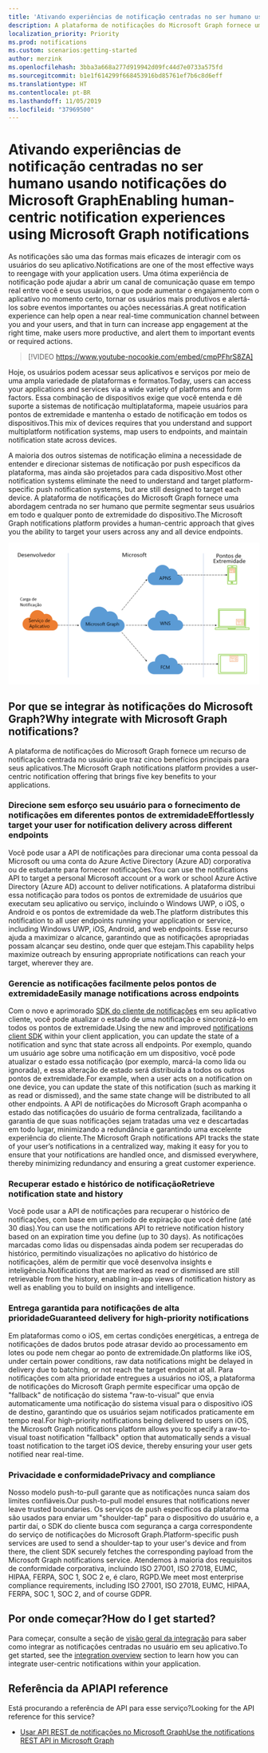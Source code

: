 ```yaml
---
title: 'Ativando experiências de notificação centradas no ser humano usando notificações do Microsoft Graph '
description: A plataforma de notificações do Microsoft Graph fornece uma abordagem centrada no ser humano que permite segmentar seus usuários em todo e qualquer ponto de extremidade do dispositivo.
localization_priority: Priority
ms.prod: notifications
ms.custom: scenarios:getting-started
author: merzink
ms.openlocfilehash: 3bba3a668a277d919942d09fc44d7e0733a575fd
ms.sourcegitcommit: b1e1f614299f668453916bd85761ef7b6c8d6eff
ms.translationtype: HT
ms.contentlocale: pt-BR
ms.lasthandoff: 11/05/2019
ms.locfileid: "37969500"
---
```

# <a name="enabling-human-centric-notification-experiences-using-microsoft-graph-notifications"></a><span data-ttu-id="60628-103">Ativando experiências de notificação centradas no ser humano usando notificações do Microsoft Graph</span><span class="sxs-lookup"><span data-stu-id="60628-103">Enabling human-centric notification experiences using Microsoft Graph notifications</span></span>

<span data-ttu-id="60628-104">As notificações são uma das formas mais eficazes de interagir com os usuários do seu aplicativo.</span><span class="sxs-lookup"><span data-stu-id="60628-104">Notifications are one of the most effective ways to reengage with your application users.</span></span> <span data-ttu-id="60628-105">Uma ótima experiência de notificação pode ajudar a abrir um canal de comunicação quase em tempo real entre você e seus usuários, o que pode aumentar o engajamento com o aplicativo no momento certo, tornar os usuários mais produtivos e alertá-los sobre eventos importantes ou ações necessárias.</span><span class="sxs-lookup"><span data-stu-id="60628-105">A great notification experience can help open a near real-time communication channel between you and your users, and that in turn can increase app engagement at the right time, make users more productive, and alert them to important events or required actions.</span></span>

> [!VIDEO https://www.youtube-nocookie.com/embed/cmpPFhrS8ZA]

<span data-ttu-id="60628-106">Hoje, os usuários podem acessar seus aplicativos e serviços por meio de uma ampla variedade de plataformas e formatos.</span><span class="sxs-lookup"><span data-stu-id="60628-106">Today, users can access your applications and services via a wide variety of platforms and form factors.</span></span> <span data-ttu-id="60628-107">Essa combinação de dispositivos exige que você entenda e dê suporte a sistemas de notificação multiplataforma, mapeie usuários para pontos de extremidade e mantenha o estado de notificação em todos os dispositivos.</span><span class="sxs-lookup"><span data-stu-id="60628-107">This mix of devices requires that you understand and support multiplatform notification systems, map users to endpoints, and maintain notification state across devices.</span></span> 

<span data-ttu-id="60628-108">A maioria dos outros sistemas de notificação elimina a necessidade de entender e direcionar sistemas de notificação por push específicos da plataforma, mas ainda são projetados para cada dispositivo.</span><span class="sxs-lookup"><span data-stu-id="60628-108">Most other notification systems eliminate the need to understand and target platform-specific push notification systems, but are still  designed to target each device.</span></span> <span data-ttu-id="60628-109">A plataforma de notificações do Microsoft Graph fornece uma abordagem centrada no ser humano que permite segmentar seus usuários em todo e qualquer ponto de extremidade do dispositivo.</span><span class="sxs-lookup"><span data-stu-id="60628-109">The Microsoft Graph notifications platform provides a human-centric approach that gives you the ability to target your users across any and all device endpoints.</span></span>

![Uma imagem que mostra um serviço de aplicativo se comunicando com o Microsoft Graph para enviar notificações para vários pontos de extremidade](images/notifications-flow-overview.png)

## <a name="why-integrate-with-microsoft-graph-notifications"></a><span data-ttu-id="60628-111">Por que se integrar às notificações do Microsoft Graph?</span><span class="sxs-lookup"><span data-stu-id="60628-111">Why integrate with Microsoft Graph notifications?</span></span>

<span data-ttu-id="60628-112">A plataforma de notificações do Microsoft Graph fornece um recurso de notificação centrada no usuário que traz cinco benefícios principais para seus aplicativos.</span><span class="sxs-lookup"><span data-stu-id="60628-112">The Microsoft Graph notifications platform provides a user-centric notification offering that brings five key benefits to your applications.</span></span>

### <a name="effortlessly-target-your-user-for-notification-delivery-across-different-endpoints"></a><span data-ttu-id="60628-113">Direcione sem esforço seu usuário para o fornecimento de notificações em diferentes pontos de extremidade</span><span class="sxs-lookup"><span data-stu-id="60628-113">Effortlessly target your user for notification delivery across different endpoints</span></span>

<span data-ttu-id="60628-114">Você pode usar a API de notificações para direcionar uma conta pessoal da Microsoft ou uma conta do Azure Active Directory (Azure AD) corporativa ou de estudante para fornecer notificações.</span><span class="sxs-lookup"><span data-stu-id="60628-114">You can use the notifications API to target a personal Microsoft account or a work or school Azure Active Directory (Azure AD) account to deliver notifications.</span></span> <span data-ttu-id="60628-115">A plataforma distribui essa notificação para todos os pontos de extremidade de usuários que executam seu aplicativo ou serviço, incluindo o Windows UWP, o iOS, o Android e os pontos de extremidade da web.</span><span class="sxs-lookup"><span data-stu-id="60628-115">The platform distributes this notification to all user endpoints running your application or service, including Windows UWP, iOS, Android, and web endpoints.</span></span> <span data-ttu-id="60628-116">Esse recurso ajuda a maximizar o alcance, garantindo que as notificações apropriadas possam alcançar seu destino, onde quer que estejam.</span><span class="sxs-lookup"><span data-stu-id="60628-116">This capability helps maximize outreach by ensuring appropriate notifications can reach your target, wherever they are.</span></span>

### <a name="easily-manage-notifications-across-endpoints"></a><span data-ttu-id="60628-117">Gerencie as notificações facilmente pelos pontos de extremidade</span><span class="sxs-lookup"><span data-stu-id="60628-117">Easily manage notifications across endpoints</span></span>

<span data-ttu-id="60628-118">Com o novo e aprimorado [SDK do cliente de notificações](https://aka.ms/GNSDK) em seu aplicativo cliente, você pode atualizar o estado de uma notificação e sincronizá-lo em todos os pontos de extremidade.</span><span class="sxs-lookup"><span data-stu-id="60628-118">Using the new and improved [notifications client SDK](https://aka.ms/GNSDK) within your client application, you can update the state of a notification and sync that state across all endpoints.</span></span> <span data-ttu-id="60628-119">Por exemplo, quando um usuário age sobre uma notificação em um dispositivo, você pode atualizar o estado essa notificação (por exemplo, marcá-la como lida ou ignorada), e essa alteração de estado será distribuída a todos os outros pontos de extremidade.</span><span class="sxs-lookup"><span data-stu-id="60628-119">For example, when a user acts on a notification on one device, you can update the state of this notification (such as marking it as read or dismissed), and the same state change will be distributed to all other endpoints.</span></span> <span data-ttu-id="60628-120">A API de notificações do Microsoft Graph acompanha o estado das notificações do usuário de forma centralizada, facilitando a garantia de que suas notificações sejam tratadas uma vez e descartadas em todo lugar, minimizando a redundância e garantindo uma excelente experiência do cliente.</span><span class="sxs-lookup"><span data-stu-id="60628-120">The Microsoft Graph notifications API tracks the state of your user’s notifications in a centralized way, making it easy for you to ensure that your notifications are handled once, and dismissed everywhere, thereby minimizing redundancy and ensuring a great customer experience.</span></span>

### <a name="retrieve-notification-state-and-history"></a><span data-ttu-id="60628-121">Recuperar estado e histórico de notificação</span><span class="sxs-lookup"><span data-stu-id="60628-121">Retrieve notification state and history</span></span>

<span data-ttu-id="60628-122">Você pode usar a API de notificações para recuperar o histórico de notificações, com base em um período de expiração que você define (até 30 dias).</span><span class="sxs-lookup"><span data-stu-id="60628-122">You can use the notifications API to retrieve notification history based on an expiration time you define (up to 30 days).</span></span> <span data-ttu-id="60628-123">As notificações marcadas como lidas ou dispensadas ainda podem ser recuperadas do histórico, permitindo visualizações no aplicativo do histórico de notificações, além de permitir que você desenvolva insights e inteligência.</span><span class="sxs-lookup"><span data-stu-id="60628-123">Notifications that are marked as read or dismissed are still retrievable from the history, enabling in-app views of notification history as well as enabling you to build on insights and intelligence.</span></span>

### <a name="guaranteed-delivery-for-high-priority-notifications"></a><span data-ttu-id="60628-124">Entrega garantida para notificações de alta prioridade</span><span class="sxs-lookup"><span data-stu-id="60628-124">Guaranteed delivery for high-priority notifications</span></span>

<span data-ttu-id="60628-125">Em plataformas como o iOS, em certas condições energéticas, a entrega de notificações de dados brutos pode atrasar devido ao processamento em lotes ou pode nem chegar ao ponto de extremidade.</span><span class="sxs-lookup"><span data-stu-id="60628-125">On platforms like iOS, under certain power conditions, raw data notifications might be delayed in delivery due to batching, or not reach the target endpoint at all.</span></span> <span data-ttu-id="60628-126">Para notificações com alta prioridade entregues a usuários no iOS, a plataforma de notificações do Microsoft Graph permite especificar uma opção de "fallback" de notificação do sistema "raw-to-visual" que envia automaticamente uma notificação do sistema visual para o dispositivo iOS de destino, garantindo que os usuários sejam notificados praticamente em tempo real.</span><span class="sxs-lookup"><span data-stu-id="60628-126">For high-priority notifications being delivered to users on iOS, the Microsoft Graph notifications platform allows you to specify a raw-to-visual toast notification "fallback" option that automatically sends a visual toast notification to the target iOS device, thereby ensuring your user gets notified near real-time.</span></span>   

### <a name="privacy-and-compliance"></a><span data-ttu-id="60628-127">Privacidade e conformidade</span><span class="sxs-lookup"><span data-stu-id="60628-127">Privacy and compliance</span></span>

<span data-ttu-id="60628-128">Nosso modelo push-to-pull garante que as notificações nunca saiam dos limites confiáveis.</span><span class="sxs-lookup"><span data-stu-id="60628-128">Our push-to-pull model ensures that notifications never leave trusted boundaries.</span></span> <span data-ttu-id="60628-129">Os serviços de push específicos da plataforma são usados para enviar um "shoulder-tap" para o dispositivo do usuário e, a partir daí, o SDK do cliente busca com segurança a carga correspondente do serviço de notificações do Microsoft Graph.</span><span class="sxs-lookup"><span data-stu-id="60628-129">Platform-specific push services are used to send a shoulder-tap to your user's device and from there, the client SDK securely fetches the corresponding payload from the Microsoft Graph notifications service.</span></span> <span data-ttu-id="60628-130">Atendemos à maioria dos requisitos de conformidade corporativa, incluindo ISO 27001, ISO 27018, EUMC, HIPAA, FERPA, SOC 1, SOC 2 e, é claro, RGPD.</span><span class="sxs-lookup"><span data-stu-id="60628-130">We meet most enterprise compliance requirements, including ISO 27001, ISO 27018, EUMC, HIPAA, FERPA, SOC 1, SOC 2, and of course GDPR.</span></span>

## <a name="how-do-i-get-started"></a><span data-ttu-id="60628-131">Por onde começar?</span><span class="sxs-lookup"><span data-stu-id="60628-131">How do I get started?</span></span>

<span data-ttu-id="60628-132">Para começar, consulte a seção de [visão geral da integração](notifications-integration-e2e-overview.md) para saber como integrar as notificações centradas no usuário em seu aplicativo.</span><span class="sxs-lookup"><span data-stu-id="60628-132">To get started, see the [integration overview](notifications-integration-e2e-overview.md) section to learn how you can integrate user-centric notifications within your application.</span></span>

## <a name="api-reference"></a><span data-ttu-id="60628-133">Referência da API</span><span class="sxs-lookup"><span data-stu-id="60628-133">API reference</span></span>
<span data-ttu-id="60628-134">Está procurando a referência de API para esse serviço?</span><span class="sxs-lookup"><span data-stu-id="60628-134">Looking for the API reference for this service?</span></span>

- [<span data-ttu-id="60628-135">Usar API REST de notificações no Microsoft Graph</span><span class="sxs-lookup"><span data-stu-id="60628-135">Use the notifications REST API in Microsoft Graph</span></span>](/graph/api/resources/notifications-api-overview?view=graph-rest-beta)
